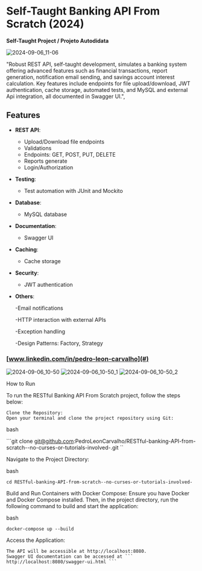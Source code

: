 # Self-Taught Banking API From Scratch (2024)

**Self-Taught Project / Projeto Autodidata** 
 
![2024-09-06_11-06](https://github.com/user-attachments/assets/38e5983d-c4c8-495d-8135-d1e023591da1)

"Robust REST API, self-taught development, simulates a banking system offering advanced features such as financial transactions, report generation, notification email sending, and savings account interest calculation. Key features include endpoints for file upload/download, JWT authentication, cache storage, automated tests, and MySQL and external Api integration, all documented in Swagger UI.",

## Features

- **REST API**:
  - Upload/Download file endpoints
  - Validations
  - Endpoints: GET, POST, PUT, DELETE
  - Reports generate
  - Login/Authorization

- **Testing**:
  - Test automation with JUnit and Mockito

- **Database**:
  - MySQL database

- **Documentation**:
  - Swagger UI

- **Caching**:
  - Cache storage

- **Security**:

  - JWT authentication

- **Others**:
  
  -Email notifications
  
  -HTTP interaction with external APIs
  
  -Exception handling
  
  -Design Patterns: Factory, Strategy
  
### [www.linkedin.com/in/pedro-leon-carvalho](#)

![2024-09-06_10-50](https://github.com/user-attachments/assets/5cbec450-6a37-47a5-90ab-1d3fed7715a2)
![2024-09-06_10-50_1](https://github.com/user-attachments/assets/26b94e48-2102-4f21-97ff-d9c74e2658ed)
![2024-09-06_10-50_2](https://github.com/user-attachments/assets/d410656b-b84a-4980-b7a7-771012a4b9df)

How to Run

To run the RESTful Banking API From Scratch project, follow the steps below:

    Clone the Repository:
    Open your terminal and clone the project repository using Git:

   bash

```git clone git@github.com:PedroLeonCarvalho/RESTful-banking-API-from-scratch--no-curses-or-tutorials-involved-.git ``

Navigate to the Project Directory:

bash

```cd RESTful-banking-API-from-scratch--no-curses-or-tutorials-involved- ```

Build and Run Containers with Docker Compose:
Ensure you have Docker and Docker Compose installed. Then, in the project directory, run the following command to build and start the application:

bash

```docker-compose up --build ```

Access the Application:

    The API will be accessible at http://localhost:8080.
    Swagger UI documentation can be accessed at ``` http://localhost:8080/swagger-ui.html ```
